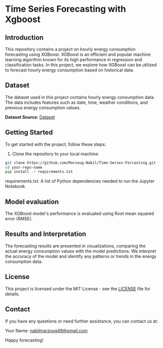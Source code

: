 # Time Series Forecasting with Xgboost

## Introduction

This repository contains a project on hourly energy consumption forecasting using XGBoost. XGBoost is an efficient and popular machine learning algorithm known for its high performance in regression and classification tasks. In this project, we explore how XGBoost can be utilized to forecast hourly energy consumption based on historical data.

## Dataset

The dataset used in this project contains hourly energy consumption data. The data includes features such as date, time, weather conditions, and previous energy consumption values.

**Dataset Source**: [Dataset](https://www.kaggle.com/datasets/robikscube/hourly-energy-consumption)


## Getting Started

To get started with the project, follow these steps:

1. Clone the repository to your local machine:

```bash
git clone https://github.com/Marzoug-Nabil/Time-Series-Forcasting.git
cd your-repo-name
pip install -r requirements.txt

```

requirements.txt: A list of Python dependencies needed to run the Jupyter Notebook.

## Model evaluation
The XGBoost model's performance is evaluated using Root mean squared error (RMSE).

## Results and Interpretation
The forecasting results are presented in visualizations, comparing the actual energy consumption values with the model predictions. We interpret the accuracy of the model and identify any patterns or trends in the energy consumption data.

## License
This project is licensed under the MIT License - see the [LICENSE](LICENSE) file for details.


## Contact
If you have any questions or need further assistance, you can contact us at:

Your Name: nabilmarzoug49@gmail.com

Happy forecasting!



